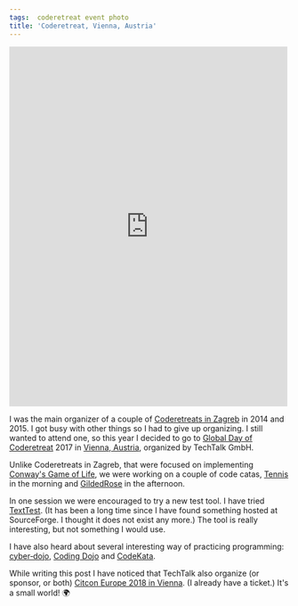 ```yaml
---
tags:  coderetreat event photo
title: 'Coderetreat, Vienna, Austria'
---
```

<iframe src="https://www.facebook.com/plugins/post.php?href=https%3A%2F%2Fwww.facebook.com%2Fmedia%2Fset%2F%3Fset%3Da.10155891155472290.1073741932.735252289%26type%3D3&width=500" width="500" height="646" style="border:none;overflow:hidden" scrolling="no" frameborder="0" allowTransparency="true"></iframe>

I was the main organizer of a couple of [Coderetreats in Zagreb](/coderetreat) in 2014 and 2015. I got busy with other things so I had to give up organizing. I still wanted to attend one, so this year I decided to go to [Global Day of Coderetreat](http://coderetreat.org/) 2017 in [Vienna, Austria](https://techtalk.at/trainings/global-day-of-coderetreat-2017/?lang=en), organized by TechTalk GmbH.

Unlike Coderetreats in Zagreb, that were focused on implementing [Conway's Game of Life](https://en.wikipedia.org/wiki/Conway%27s_Game_of_Life), we were working on a couple of code catas, [Tennis](https://github.com/emilybache/Tennis-Refactoring-Kata) in the morning and [GildedRose](https://github.com/emilybache/GildedRose-Refactoring-Kata) in the afternoon.

In one session we were encouraged to try a new test tool. I have tried [TextTest](http://texttest.sourceforge.net/). (It has been a long time since I have found something hosted at SourceForge. I thought it does not exist any more.) The tool is really interesting, but not something I would use.

I have also heard about several interesting way of practicing programming: [cyber‑dojo](http://cyber-dojo.org/), [Coding Dojo](http://www.codingdojo.com/) and [CodeKata](http://codekata.com/).

While writing this post I have noticed that TechTalk also organize (or sponsor, or both) [Citcon Europe 2018 in Vienna](https://techtalk.at/trainings/citcon-europe-2018/?lang=en). (I already have a ticket.) It's a small world! 🌍
